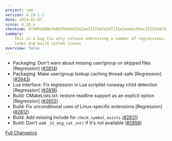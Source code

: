 ```yaml
---
project: rpm
version: 4.19.1.1
date: 2024-02-07
since: 4.19.x
checksum: 874091b80efe66f9de8e3242ae2337162e2d7131e3aa4ac99ac22155e9c521e5
summary:
    This is a bug fix only release addressing a number of regressions, memory
    leaks and build system issues
overview: false
---
```


* Packaging: Don't warn about missing user/group on skipped files [Regression] ([#2814](https://github.com/rpm-software-management/rpm/pull/2814))
* Packaging: Make user/group lookup caching thread-safe [Regression] ([#2843](https://github.com/rpm-software-management/rpm/pull/2843))
* Lua interface: Fix regression in Lua scriptlet runaway child detection [Regression] ([#2818](https://github.com/rpm-software-management/rpm/pull/2818))
* Build: CMakeLists.txt: restore readline support as an explicit option [Regression] ([#2852](https://github.com/rpm-software-management/rpm/pull/2852))
* Build: Fix unconditional uses of Linux-specific extensions [Regression] ([#2812](https://github.com/rpm-software-management/rpm/pull/2812))
* Build: Add missing include for `check_symbol_exists` ([#2831](https://github.com/rpm-software-management/rpm/pull/2831))
* Build: Don't use `_nl_msg_cat_cntr` if it's not available ([#2856](https://github.com/rpm-software-management/rpm/pull/2856))

[Full Changelog](https://github.com/rpm-software-management/rpm/compare/rpm-4.19.1-release...rpm-4.19.1.1-release)
